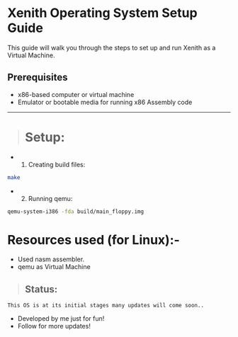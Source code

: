# Xenith Operating System Setup Guide

This guide will walk you through the steps to set up and run Xenith as a Virtual Machine.

## Prerequisites

- x86-based computer or virtual machine
- Emulator or bootable media for running x86 Assembly code
___________
> # Setup:

- 1. Creating build files:
```bash
make
```
- 2. Running qemu:
```bash
qemu-system-i386 -fda build/main_floppy.img
```

# Resources used (for Linux):-
- Used nasm assembler.
- qemu as Virtual Machine


> ## Status:

```
This OS is at its initial stages many updates will come soon..
```

- Developed by me just for fun!
- Follow for more updates! 

